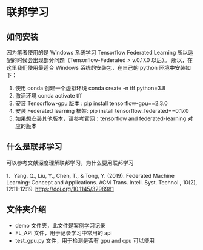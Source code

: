 # 联邦学习
## 如何安装
因为笔者使用的是 Windows 系统学习 Tensorflow Federated Learning 所以适配的时候会出现部分问题（Tensorflow-Federated  > v.0.17.0 以后）。
所以，在这里我们使用最适合 Windows 系统的安装包，在自己的 python 环境中安装如下：
1. 使用 conda 创建一个虚拟环境 conda create -n tff python=3.8
2. 激活环境 conda activate tff
3. 安装 Tensorflow-gpu 版本 :  pip install tensorflow-gpu==2.3.0
4. 安装 Federated learning 框架:  pip install tensorflow_federated==0.17.0
5. 如果想安装其他版本，请参考官网：tensorflow and federated-learning 对应的版本

## 什么是联邦学习
可以参考文献深度理解联邦学习，为什么要用联邦学习

1、Yang, Q., Liu, Y., Chen, T., & Tong, Y. (2019). Federated Machine Learning: Concept and Applications. ACM Trans. Intell. Syst. Technol., 10(2), 12:11-12:19. https://doi.org/10.1145/3298981 

## 文件夹介绍
- demo 文件夹，此文件是案例学习记录 
- FL_API 文件，用于记录学习中常用的 api
- test_gpu.py 文件，用于检测是否有 gpu and cpu 可以使用


